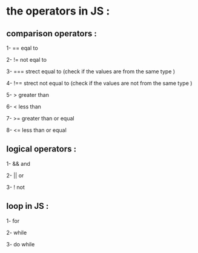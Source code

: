 # the operators in JS :

 ## comparison operators :

 1- == eqal to 

 2- != not eqal to 

 3- === strect equal to (check if the values are from the same type )

 4- !== strect not equal to (check if the values are not from the same type )

 5- > greater than 

 6- < less than 

 7- >= greater than or equal 

 8- <= less than or equal 

 ## logical operators :

 1- && and 

 2- || or 

 3- ! not 

 ## loop in JS :

 1- for 

 2- while 

 3- do while 